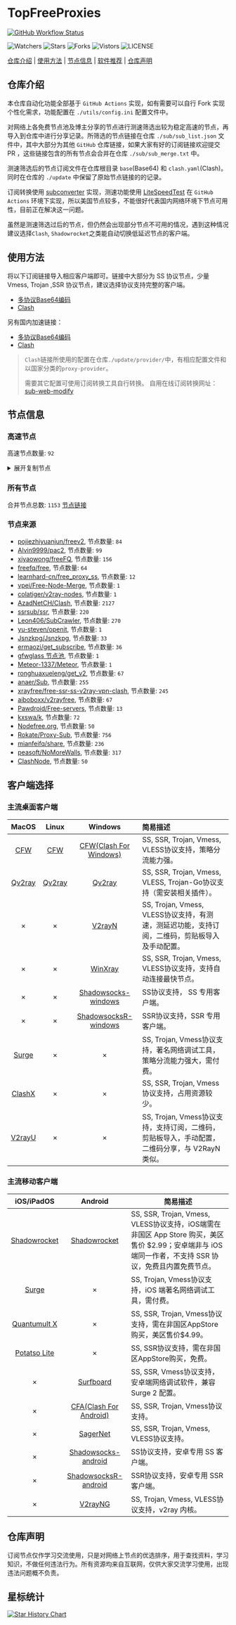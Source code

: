 # TopFreeProxies
[![GitHub Workflow Status](https://github.com/1904240502/node/actions/workflows/get-proxies.yml/badge.svg)](https://github.com/1904240502/node/actions/workflows/get-proxies.yml) 

![Watchers](https://img.shields.io/github/watchers/1904240502/node) ![Stars](https://img.shields.io/github/stars/1904240502/node) ![Forks](https://img.shields.io/github/forks/1904240502/node) ![Vistors](https://visitor-badge.laobi.icu/badge?page_id=1904240502.node) ![LICENSE](https://img.shields.io/badge/license-CC%20BY--SA%204.0-green.svg)

[仓库介绍](https://github.com/1904240502/node#仓库介绍) | [使用方法](https://github.com/1904240502/node#使用方法) | [节点信息](https://github.com/1904240502/node#节点信息) | [软件推荐](https://github.com/1904240502/node#客户端选择) | [仓库声明](https://github.com/1904240502/node#仓库声明)

## 仓库介绍
本仓库自动化功能全部基于 `GitHub Actions` 实现，如有需要可以自行 Fork 实现个性化需求，功能配置在 `./utils/config.ini` 配置文件中。

对网络上各免费节点池及博主分享的节点进行测速筛选出较为稳定高速的节点，再导入到仓库中进行分享记录。所筛选的节点链接在仓库 `./sub/sub_list.json` 文件中，其中大部分为其他 `GitHub` 仓库链接，如果大家有好的订阅链接欢迎提交 PR ，这些链接包含的所有节点会合并在仓库 `./sub/sub_merge.txt` 中。

测速筛选后的节点订阅文件在仓库根目录 `base`(Base64) 和 `clash.yaml`(Clash)。同时在仓库的 `./update` 中保留了原始节点链接的的记录。

订阅转换使用 [subconverter](https://github.com/tindy2013/subconverter) 实现，测速功能使用 [LiteSpeedTest](https://github.com/xxf098/LiteSpeedTest) 在 `GitHub Actions` 环境下实现，所以美国节点较多，不能很好代表国内网络环境下节点可用性，目前正在解决这一问题。

虽然是测速筛选过后的节点，但仍然会出现部分节点不可用的情况，遇到这种情况建议选择`Clash`, `Shadowrocket`之类能自动切换低延迟节点的客户端。

## 使用方法
将以下订阅链接导入相应客户端即可。链接中大部分为 SS 协议节点，少量 Vmess, Trojan ,SSR 协议节点，建议选择协议支持完整的客户端。

- [多协议Base64编码](https://raw.githubusercontent.com/1904240502/node/master/base)
- [Clash](https://raw.githubusercontent.com/1904240502/node/master/clash.yaml)



另有国内加速链接：

- [多协议Base64编码](https://fastly.jsdelivr.net/gh/1904240502/node@master/base)
- [Clash](https://fastly.jsdelivr.net/gh/1904240502/node@master/clash.yaml)

>`Clash`链接所使用的配置在仓库`./update/provider/`中，有相应配置文件和以国家分类的`proxy-provider`。
>
>需要其它配置可使用订阅转换工具自行转换。
>自用在线订阅转换网址：[sub-web-modify](https://sub.v1.mk/)

## 节点信息
### 高速节点
高速节点数量: `92`
<details>
  <summary>展开复制节点</summary>

    trojan://6f832290-9089-4a26-9c7e-685fcb63425b@dl-jp3.steamdownload.top:443?allowInsecure=1&sni=data-jp.xn--vur082k.cc#%F0%9F%87%AF%F0%9F%87%B5%20JP%28https%2F%2Fawkj.cf%2Fky%20%E6%B3%A8%E5%86%8C%E4%BD%93%E9%AA%8C%E6%B5%81%E5%AA%92%E4%BD%93%E6%9C%BA%E5%9C%BA%29youtube%E9%98%BF%E4%BC%9F%E7%A7%91%E6%8A%80%0D
    vmess://eyJ2IjoiMiIsInBzIjoi8J+Hr/Cfh7Ug5pel5pysXzAyMTYwMzIiLCJhZGQiOiIxMzguMi40NC4yMTEiLCJwb3J0IjoiMjAwODEiLCJ0eXBlIjoibm9uZSIsImlkIjoiNTkzYjg1MjUtMGM0OC00YjBmLWQ5YWYtMmQ3M2E5MTQ4OTczIiwiYWlkIjoiNjQiLCJuZXQiOiJ0Y3AiLCJwYXRoIjoiLyIsImhvc3QiOiJkYXRhLWpwLnhuLS12dXIwODJrLmNjIiwidGxzIjoiIn0=
    ss://YWVzLTI1Ni1nY206WEtGS2wyclVMaklwNzQ@51.79.177.159:8009#%F0%9F%87%B8%F0%9F%87%AC%20SG%28AzadNet.t.me%29_18
    ss://Y2hhY2hhMjAtaWV0Zi1wb2x5MTMwNTpYczlPUlQ0ajY1YjhIcmVacmcwcA@185.160.26.91:1663#JP_67
    ss://Y2hhY2hhMjAtaWV0Zi1wb2x5MTMwNTpHIXlCd1BXSDNWYW8@81.90.189.41:810#%F0%9F%87%B8%F0%9F%87%AC%20Relay_%F0%9F%87%B8%F0%9F%87%ACSG-%F0%9F%87%B8%F0%9F%87%ACSG_131
    ss://YWVzLTI1Ni1jZmI6YW1hem9uc2tyMDU@54.169.7.77:443#%F0%9F%87%B8%F0%9F%87%AC%20_SG_%E6%96%B0%E5%8A%A0%E5%9D%A1%0D_%E6%9D%A5%E6%BA%90%EF%BC%9Akkzui.com%EF%BC%88%E5%BF%AB%E5%98%B4%E7%A7%91%E6%8A%80%EF%BC%89%E6%9D%A5%E6%BA%90%EF%BC%9Akkzui.com%EF%BC%88%E5%BF%AB%E5%98%B4%E7%A7%91%E6%8A%80%EF%BC%89_14_14_14_14%0D
    vmess://eyJ2IjoiMiIsInBzIjoi8J+HqPCfh7MgZ2l0aHViLmNvbS9mcmVlZnEgLSDlj7Dmub7nnIHlvbDljJbljr/kuK3ljY7nlLXkv6EgNCIsImFkZCI6InR3MWcuamVpZGlhbi54eXoiLCJwb3J0IjoiNDQzIiwidHlwZSI6Im5vbmUiLCJpZCI6IjJkODFlZWZkLTdkMWUtNGVhNy1iMTJjLTVlNDI2ZTA4OTc5ZCIsImFpZCI6IjAiLCJuZXQiOiJ3cyIsInBhdGgiOiIvIiwiaG9zdCI6InRtcy5kaW5ndGFsay5jb20iLCJ0bHMiOiIifQ==
    vmess://eyJ2IjoiMiIsInBzIjoi8J+HuPCfh6wg5paw5Yqg5Z2hXzAyMTY3MzMiLCJhZGQiOiI2b2ZqNjkuc2N2cHMubXkuaWQiLCJwb3J0IjoiODAiLCJ0eXBlIjoibm9uZSIsImlkIjoiZjY2NGQ0MjktODRmNi00N2I5LWFhYTgtMzliZGUxOTFjODk3IiwiYWlkIjoiMCIsIm5ldCI6IndzIiwicGF0aCI6Ii92bWVzc3dzIiwiaG9zdCI6IjZvZmo2OS5zY3Zwcy5teS5pZCIsInRscyI6IiJ9
    ss://YWVzLTI1Ni1nY206cEtFVzhKUEJ5VFZUTHRN@85.208.108.91:443#%F0%9F%87%AF%F0%9F%87%B5%20JP%28AzadNet.t.me%29_29
    vmess://eyJ2IjoiMiIsInBzIjoi8J+Hr/Cfh7UgZ2l0aHViLmNvbS9mcmVlZnEgLSDml6XmnKzkuJzkuqzpg73lk4Hlt53ljLpMaW5vZGXmlbDmja7kuK3lv4MgMyIsImFkZCI6ImpwMi5hY3l1bi5ldS5vcmciLCJwb3J0IjoiNjY2NiIsInR5cGUiOiJub25lIiwiaWQiOiJjYzQxMWZlYy1lN2NhLTRhNTUtYjI0OS05YzAxM2UxNjg2NjgiLCJhaWQiOiIwIiwibmV0Ijoid3MiLCJwYXRoIjoiLyIsImhvc3QiOiJqcDIuYWN5dW4uZXUub3JnIiwidGxzIjoiIn0=
    ss://Y2hhY2hhMjAtaWV0Zi1wb2x5MTMwNTpHIXlCd1BXSDNWYW8@217.197.161.138:805#Pool_%F0%9F%87%B8%F0%9F%87%ACSG_126
    vmess://eyJ2IjoiMiIsInBzIjoi8J+HqPCfh7MgZ2l0aHViLmNvbS9mcmVlZnEgLSDlj7Dmub7nnIHmlrDljJfluILkuK3ljY7nlLXkv6EgMTgiLCJhZGQiOiIxLjE3MS4yMjAuMjE0IiwicG9ydCI6IjIyNCIsInR5cGUiOiJub25lIiwiaWQiOiIyMjg1MTMzZS1iOWJhLTNmYjUtYTI0Ni05YzdkZGNjMmNkN2EiLCJhaWQiOiIwIiwibmV0IjoidGNwIiwicGF0aCI6Ii8iLCJob3N0IjoianAyLmFjeXVuLmV1Lm9yZyIsInRscyI6IiJ9
    trojan://b291d129-ee55-4801-a9b8-b5316e5c37b7@138.2.113.84:443?allowInsecure=1#%F0%9F%87%B0%F0%9F%87%B7%20KR%28AzadNet.t.me%29_6
    ss://Y2hhY2hhMjAtaWV0Zi1wb2x5MTMwNTpHIXlCd1BXSDNWYW8@217.197.161.136:811#Pool_%F0%9F%87%B8%F0%9F%87%ACSG_125
    vmess://eyJ2IjoiMiIsInBzIjoi8J+Hr/Cfh7Ug5pel5pysXzAyMTY0MDAiLCJhZGQiOiIxMDMuMjU0Ljc0LjE2OCIsInBvcnQiOiIyMjk5MyIsInR5cGUiOiJub25lIiwiaWQiOiJkMjZiY2ZiMi1hYTlhLTQ5MjMtYTdjYS0wMGU0MmY1YTQ5MmIiLCJhaWQiOiI1MyIsIm5ldCI6InRjcCIsInBhdGgiOiIvIiwiaG9zdCI6IiIsInRscyI6IiJ9
    vmess://eyJ2IjoiMiIsInBzIjoi8J+HrfCfh7AgSEsoQXphZE5ldC50Lm1lKV8xNCIsImFkZCI6IjguMjEwLjI0OC4yMTAiLCJwb3J0IjoiNTQ1NzAiLCJ0eXBlIjoibm9uZSIsImlkIjoiYWExZDAyYTQtNjBlNi00NjcxLTgxMDctNGQ1ZTZiYWNkMjY1IiwiYWlkIjoiMCIsIm5ldCI6Imh0dHAiLCJwYXRoIjoiLyIsImhvc3QiOiIiLCJ0bHMiOiIifQ==
    vmess://eyJ2IjoiMiIsInBzIjoi8J+HuPCfh6wgZ2l0aHViLmNvbS9mcmVlZnEgLSDmlrDliqDlnaFEaWdpdGFsT2NlYW7mlbDmja7kuK3lv4MgNTYiLCJhZGQiOiIxNzQuMTM4LjI1LjE4NyIsInBvcnQiOiI4ODgwIiwidHlwZSI6Im5vbmUiLCJpZCI6ImE1YzgwNGFhLThhNGQtNGZkMi05N2ExLTRmMGNjMTM4NDk1MyIsImFpZCI6IjAiLCJuZXQiOiJ3cyIsInBhdGgiOiIvIiwiaG9zdCI6IiIsInRscyI6IiJ9
    vmess://eyJ2IjoiMiIsInBzIjoi8J+HrfCfh7AgZ2l0aHViLmNvbS9mcmVlZnEgLSDpppnmuK9BbWF6b27mlbDmja7kuK3lv4MgNSIsImFkZCI6IjE4LjE2Ny4xMjYuNjMiLCJwb3J0IjoiNDQzIiwidHlwZSI6Im5vbmUiLCJpZCI6IjJkNTA2ODA1LTYyNmEtNDY2OS04YzhiLTIzZjM4M2UzNzFjYSIsImFpZCI6IjAiLCJuZXQiOiJ3cyIsInBhdGgiOiIvIiwiaG9zdCI6IiIsInRscyI6InRscyJ9
    vmess://eyJ2IjoiMiIsInBzIjoi8J+HuPCfh6wgZ2l0aHViLmNvbS9mcmVlZnEgLSDmlrDliqDlnaFEaWdpdGFsT2NlYW7mlbDmja7kuK3lv4MgNzIiLCJhZGQiOiJmcmVlLXpmLXVzMi50ZW5jZW50LmNmZCIsInBvcnQiOiI1MDMyOCIsInR5cGUiOiJub25lIiwiaWQiOiJkMTg2MDU4Ny1hYTMzLTRiNzYtODVjZC1jMTkxZWRlY2IzMzgiLCJhaWQiOiIwIiwibmV0Ijoid3MiLCJwYXRoIjoiLyIsImhvc3QiOiJmcmVlLXpmLXVzMi50ZW5jZW50LmNmZCIsInRscyI6IiJ9
    vmess://eyJ2IjoiMiIsInBzIjoi8J+HrfCfh7AgSEsoQXphZE5ldC50Lm1lKV8xIiwiYWRkIjoiMTgyLjE2LjEuMTk0IiwicG9ydCI6IjgwIiwidHlwZSI6Im5vbmUiLCJpZCI6IjAwYTFkYTE0LWQ1NWYtNWY3NS1lMzQ2LTc5Yjk4NWUxYTcyMyIsImFpZCI6IjAiLCJuZXQiOiJ3cyIsInBhdGgiOiIvb3B0L3ZpZGVvL2ltYWdlcyIsImhvc3QiOiIiLCJ0bHMiOiIifQ==
    ss://Y2hhY2hhMjAtaWV0Zi1wb2x5MTMwNTpHIXlCd1BXSDNWYW8@148.66.56.99:812#%F0%9F%87%AD%F0%9F%87%B0%20HK%28AzadNet.t.me%29_2
    vmess://eyJ2IjoiMiIsInBzIjoi8J+HrfCfh7AgSEsoQXphZE5ldC50Lm1lKV8xMyIsImFkZCI6IjQ3LjI0Mi4xLjE2MCIsInBvcnQiOiIzNjI5OCIsInR5cGUiOiJub25lIiwiaWQiOiI2Y2VhNzE3Ni0xNDhkLTRmNTEtOWJmNC0zMTMxOTljODM5YmEiLCJhaWQiOiIwIiwibmV0IjoiaHR0cCIsInBhdGgiOiIvIiwiaG9zdCI6IiIsInRscyI6IiJ9
    vmess://eyJ2IjoiMiIsInBzIjoi8J+HsPCfh7cgZ2l0aHViLmNvbS9mcmVlZnEgLSDpn6nlm71CR1AuTkVU5pWw5o2u5Lit5b+DIDY3IiwiYWRkIjoiMjcuMTI0LjguMTQxIiwicG9ydCI6IjQ0MyIsInR5cGUiOiJub25lIiwiaWQiOiJjN2U2NDViZS0xNzA0LTRmMGEtYWZlOS04YjIxZjljNzExZDYiLCJhaWQiOiI2NCIsIm5ldCI6IndzIiwicGF0aCI6Ii8iLCJob3N0IjoiIiwidGxzIjoidGxzIn0=
    vmess://eyJ2IjoiMiIsInBzIjoi8J+HrfCfh7AgSEsoQXphZE5ldC50Lm1lKV8xNSIsImFkZCI6IjQ3LjI0Mi4yMS4xNzciLCJwb3J0IjoiNTEwMDciLCJ0eXBlIjoibm9uZSIsImlkIjoiMzE4YjNkZDEtMDljZi00OTgwLTgxZWQtNmNmNjg5ZTU4MjVhIiwiYWlkIjoiMCIsIm5ldCI6Imh0dHAiLCJwYXRoIjoiLyIsImhvc3QiOiIiLCJ0bHMiOiIifQ==
    trojan://265f092f-418b-30c9-a479-4800fd44dd19mielink@20.24.99.9:443?allowInsecure=1&sni=$paydiu.com#%F0%9F%87%AD%F0%9F%87%B0%20HK%28AzadNet.t.me%29_16
    vmess://eyJ2IjoiMiIsInBzIjoi8J+HrfCfh7AgSEsoQXphZE5ldC50Lm1lKV8xNyIsImFkZCI6IjguMjEwLjE2Ni4xMTQiLCJwb3J0IjoiNDgyMzYiLCJ0eXBlIjoibm9uZSIsImlkIjoiOWEzYWI5MTYtMDY2Mi00NWFlLTg4NDQtOGVmYTI5MzY1Zjg0IiwiYWlkIjoiMCIsIm5ldCI6Imh0dHAiLCJwYXRoIjoiLyIsImhvc3QiOiIiLCJ0bHMiOiIifQ==
    trojan://265f092f-418b-30c9-a479-4800fd44dd19mielink@20.187.96.197:443?allowInsecure=1&sni=$paydiu.com#%F0%9F%87%AD%F0%9F%87%B0%20HK%28AzadNet.t.me%29_18
    trojan://265f092f-418b-30c9-a479-4800fd44dd19mielink@103.135.103.132:443?allowInsecure=1&sni=$paydiu.com#%F0%9F%87%AD%F0%9F%87%B0%20HK%28AzadNet.t.me%29_19
    trojan://265f092f-418b-30c9-a479-4800fd44dd19mielink@104.208.77.104:443?allowInsecure=1&sni=$paydiu.com#%F0%9F%87%AD%F0%9F%87%B0%20HK%28AzadNet.t.me%29_20
    vmess://eyJ2IjoiMiIsInBzIjoi8J+HrfCfh7AgSEsoQXphZE5ldC50Lm1lKV8yMSIsImFkZCI6IjExMi4xMjAuNDEuMTQ3IiwicG9ydCI6IjgwIiwidHlwZSI6Im5vbmUiLCJpZCI6ImY5MmNiYzQzLTdmMDAtNGVlMC1iZmFiLTFlYTRmMzljMmRlOSIsImFpZCI6IjAiLCJuZXQiOiJ3cyIsInBhdGgiOiIveWZqYy9qcDEiLCJob3N0IjoiIiwidGxzIjoiIn0=
    trojan://RRy34GGwsPt47SuC@154.3.32.164:443?allowInsecure=1&sni=$sky998dmit3.xyz#%F0%9F%87%AD%F0%9F%87%B0%20HK%28AzadNet.t.me%29_22
    vmess://eyJ2IjoiMiIsInBzIjoi8J+HrfCfh7AgSEsoQXphZE5ldC50Lm1lKV8yMyIsImFkZCI6IjguMjEwLjIzNi40NSIsInBvcnQiOiI2MTIyOCIsInR5cGUiOiJub25lIiwiaWQiOiI3ZTBlZTVjNy00NmZmLTQyZjgtYWI3Yy0wNmQ4MjI3ZGE0NTQiLCJhaWQiOiIwIiwibmV0IjoiaHR0cCIsInBhdGgiOiIvIiwiaG9zdCI6IiIsInRscyI6IiJ9
    trojan://shenmegui@37.123.196.250:28895?allowInsecure=1#%F0%9F%87%AD%F0%9F%87%B0%20HK%28AzadNet.t.me%29_24
    trojan://265f092f-418b-30c9-a479-4800fd44dd19mielink@103.135.103.229:443?allowInsecure=1&sni=$paydiu.com#%F0%9F%87%AD%F0%9F%87%B0%20HK%28AzadNet.t.me%29_27
    vmess://eyJ2IjoiMiIsInBzIjoi8J+HrfCfh7AgSEsoQXphZE5ldC50Lm1lKV8yOCIsImFkZCI6IjQ3LjI0Mi42NS44MCIsInBvcnQiOiI2MjMwNyIsInR5cGUiOiJub25lIiwiaWQiOiI0OGYzZmE5My0xNzIyLTRmOGQtYWY3NC1mY2M1NGMyZjIxZDUiLCJhaWQiOiIwIiwibmV0IjoiaHR0cCIsInBhdGgiOiIvIiwiaG9zdCI6IiIsInRscyI6IiJ9
    trojan://a3278882-3614-39cf-a3d6-faefa8c910ab@43.159.198.186:19355?allowInsecure=1&sni=$a1.xiaohouzi.club#%F0%9F%87%AD%F0%9F%87%B0%20HK%28AzadNet.t.me%29_29
    vmess://eyJ2IjoiMiIsInBzIjoi8J+HrfCfh7AgSEsoQXphZE5ldC50Lm1lKV8zMCIsImFkZCI6IjIwLjIwNS4zOC4xOTEiLCJwb3J0IjoiODAiLCJ0eXBlIjoibm9uZSIsImlkIjoiYjdiODk3MGQtZjZiYy00NzdlLThlMDgtN2UxMTBjOWMzNTAxIiwiYWlkIjoiMCIsIm5ldCI6IndzIiwicGF0aCI6Ii9zaWxlbnRmbG93ZXIiLCJob3N0IjoiIiwidGxzIjoiIn0=
    vmess://eyJ2IjoiMiIsInBzIjoi8J+HrfCfh7AgSEsoQXphZE5ldC50Lm1lKV8zMSIsImFkZCI6IjU4LjE1Mi40Ny4xMTUiLCJwb3J0IjoiODAiLCJ0eXBlIjoibm9uZSIsImlkIjoiY2JiOThhMTMtZDU1ZC00NjU1LTg0NGItNWY2MmZhZjVlZGQ0IiwiYWlkIjoiMCIsIm5ldCI6IndzIiwicGF0aCI6Ii9wcS9qcDIiLCJob3N0IjoiIiwidGxzIjoiIn0=
    vmess://eyJ2IjoiMiIsInBzIjoi8J+HrfCfh7AgSEsoQXphZE5ldC50Lm1lKV8zMiIsImFkZCI6IjEwMS4zMi43My4xODIiLCJwb3J0IjoiNDk5ODUiLCJ0eXBlIjoibm9uZSIsImlkIjoiNTBmNThhMzktODJjNC00Y2M0LWZkODAtMWNmNGYzOGQyZTE3IiwiYWlkIjoiMCIsIm5ldCI6InRjcCIsInBhdGgiOiIvcHEvanAyIiwiaG9zdCI6IiIsInRscyI6InRscyJ9
    trojan://265f092f-418b-30c9-a479-4800fd44dd19mielink@58.177.149.6:443?allowInsecure=1&sni=$paydiu.com#%F0%9F%87%AD%F0%9F%87%B0%20HK%28AzadNet.t.me%29_33
    trojan://265f092f-418b-30c9-a479-4800fd44dd19mielink@125.59.27.66:443?allowInsecure=1&sni=$paydiu.com#%F0%9F%87%AD%F0%9F%87%B0%20HK%28AzadNet.t.me%29_34
    vmess://eyJ2IjoiMiIsInBzIjoi8J+HrfCfh7AgSEsoQXphZE5ldC50Lm1lKV8zNSIsImFkZCI6IjIwNy40Ni4xNDcuMTQ4IiwicG9ydCI6IjQ0MyIsInR5cGUiOiJub25lIiwiaWQiOiIyNzRmMTFjNi1mNjliLTQwYjktODk2Ni1mMzllMDZlOTdiZTciLCJhaWQiOiIwIiwibmV0Ijoid3MiLCJwYXRoIjoiL3dzIiwiaG9zdCI6IiIsInRscyI6InRscyJ9
    trojan://a3278882-3614-39cf-a3d6-faefa8c910ab@43.155.103.211:19359?allowInsecure=1&sni=$hk-azure03.xiaohouzi.club#%F0%9F%87%AD%F0%9F%87%B0%20HK%28AzadNet.t.me%29_36
    trojan://a3278882-3614-39cf-a3d6-faefa8c910ab@43.154.210.104:19357?allowInsecure=1&sni=$azhk003.xiaohouzi.club#%F0%9F%87%AD%F0%9F%87%B0%20HK%28AzadNet.t.me%29_37
    vmess://eyJ2IjoiMiIsInBzIjoi8J+HuvCfh7gg576O5Zu9XzAyMTYwMzgiLCJhZGQiOiIxNzIuNjQuMTU0LjE1NSIsInBvcnQiOiI0NDMiLCJ0eXBlIjoibm9uZSIsImlkIjoiNWY2NGZhNjUtN2IxNC00OWM1LTk1NGQtYWExNWM2YmZjYWNkIiwiYWlkIjoiMCIsIm5ldCI6IndzIiwicGF0aCI6Ii9kb25ndGFpd2FuZy5jb20iLCJob3N0IjoiY2xhc2g2LnNzci1mcmVlLnh5eiIsInRscyI6InRscyJ9
    vmess://eyJ2IjoiMiIsInBzIjoi8J+HuvCfh7ggaHR0cHMvL2dpdGh1Yi5jb20vQWx2aW45OTk5L25ldy1wYWMvd2lraSBjbGFzaCBpcDEg5rSb5p2J55+2MS0xNENETiIsImFkZCI6IjE5MC45My4yNDYuMiIsInBvcnQiOiI0NDMiLCJ0eXBlIjoibm9uZSIsImlkIjoiNDBkNDk2YTYtY2VlYi00MDk2LWJhZWItNGNjNTJiMjA1NjIxIiwiYWlkIjoiMCIsIm5ldCI6IndzIiwicGF0aCI6Ii9FQ1RDSjBERiIsImhvc3QiOiJsZzEudHJ1bXAyMDIzLnVzIiwidGxzIjoidGxzIn0=
    vmess://eyJ2IjoiMiIsInBzIjoi8J+HuvCfh7ggaHR0cHMvL2dpdGh1Yi5jb20vQWx2aW45OTk5L25ldy1wYWMvd2lraSBjbGFzaCBpcDEg5rSb5p2J55+2NC03IiwiYWRkIjoiMjMuMjI3LjM4LjIyIiwicG9ydCI6IjQ0MyIsInR5cGUiOiJub25lIiwiaWQiOiJjNWEyZDdiOC1iZjg0LTRmOTctODU3Ny1iOWI4N2YyYmFhZjciLCJhaWQiOiIwIiwibmV0Ijoid3MiLCJwYXRoIjoiL0FVSUtOOEFVIiwiaG9zdCI6Im9wbGcxLmNmY2RuMi54eXoiLCJ0bHMiOiJ0bHMifQ==
    vmess://eyJ2IjoiMiIsInBzIjoi8J+HuvCfh7ggZ2l0aHViLmNvbS9mcmVlZnEgLSDnvo7lm71DbG91ZEZsYXJl5YWs5Y+4Q0RO6IqC54K5IDcxIiwiYWRkIjoib25lLnIzMy5mdW4iLCJwb3J0IjoiNDQzIiwidHlwZSI6Im5vbmUiLCJpZCI6IjA3NzIyZmM2LWE2ODgtNDlmZC05ODk2LWZiOWUxY2E3NDhkNiIsImFpZCI6IjAiLCJuZXQiOiJ3cyIsInBhdGgiOiIvcmFjZXZwbiIsImhvc3QiOiJpbi1mdWxsLnByaXZhdGVpcC5uZXQiLCJ0bHMiOiJ0bHMifQ==
    vmess://eyJ2IjoiMiIsInBzIjoi8J+HuvCfh7ggaHR0cHMvL2dpdGh1Yi5jb20vQWx2aW45OTk5L25ldy1wYWMvd2lraSBjbGFzaCBpcDMg5rSb5p2J55+2MTciLCJhZGQiOiIxOTguNDEuMjAzLjE1IiwicG9ydCI6IjQ0MyIsInR5cGUiOiJub25lIiwiaWQiOiJjNWEyZDdiOC1iZjg0LTRmOTctODU3Ny1iOWI4N2YyYmFhZjciLCJhaWQiOiIwIiwibmV0Ijoid3MiLCJwYXRoIjoiL0FVSUtOOEFVIiwiaG9zdCI6Im9wbGcxLmNmY2RuMi54eXoiLCJ0bHMiOiJ0bHMifQ==
    vmess://eyJ2IjoiMiIsInBzIjoi8J+HuvCfh7gg576O5Zu9XzAyMTYxMzcwIiwiYWRkIjoib3BsZzEuemh1amljbjIuY29tIiwicG9ydCI6IjQ0MyIsInR5cGUiOiJub25lIiwiaWQiOiI1NmEyMTg4Yi0yYWI3LTQwMmMtYjliOC0zNDg0N2ZkZjA5NTgiLCJhaWQiOiIwIiwibmV0Ijoid3MiLCJwYXRoIjoiLzVRTlJPU1JWIiwiaG9zdCI6Im9wbGcxLnpodWppY24yLmNvbSIsInRscyI6InRscyJ9
    vmess://eyJ2IjoiMiIsInBzIjoi8J+HuvCfh7ggaHR0cHMvL2dpdGh1Yi5jb20vQWx2aW45OTk5L25ldy1wYWMvd2lraSBjbGFzaCBpcDEg5rSb5p2J55+2Mi02Q0ROIiwiYWRkIjoiMjAzLjMwLjE4OC4xODkiLCJwb3J0IjoiNDQzIiwidHlwZSI6Im5vbmUiLCJpZCI6IjU2YTIxODhiLTJhYjctNDAyYy1iOWI4LTM0ODQ3ZmRmMDk1OCIsImFpZCI6IjAiLCJuZXQiOiJ3cyIsInBhdGgiOiIvNVFOUk9TUlYiLCJob3N0Ijoib3BsZzEuemh1amljbjIuY29tIiwidGxzIjoidGxzIn0=
    vmess://eyJ2IjoiMiIsInBzIjoi8J+HuvCfh7ggX1VTX+e+juWbvSA2IiwiYWRkIjoibWFpbi5taWxsaW9uYWlyZWFpc2xlLmNvbSIsInBvcnQiOiI0NDMiLCJ0eXBlIjoibm9uZSIsImlkIjoiMmIyMTQxMjItMTkwNi00MjhhLWJiYjctYTAzOWNiYjdjZDVjIiwiYWlkIjoiMCIsIm5ldCI6IndzIiwicGF0aCI6Ii85SlpGRFRLRSIsImhvc3QiOiJmcjEudHJ1bXAyMDIzLm9yZyIsInRscyI6InRscyJ9
    vmess://eyJ2IjoiMiIsInBzIjoi8J+HuvCfh7ggaHR0cHMvL2dpdGh1Yi5jb20vQWx2aW45OTk5L25ldy1wYWMvd2lraSBjbGFzaCBpcDEg5rSb5p2J55+2Mi0yQ0ROIiwiYWRkIjoiMTg4LjExNC45OS4xMCIsInBvcnQiOiI0NDMiLCJ0eXBlIjoibm9uZSIsImlkIjoiNTZhMjE4OGItMmFiNy00MDJjLWI5YjgtMzQ4NDdmZGYwOTU4IiwiYWlkIjoiMCIsIm5ldCI6IndzIiwicGF0aCI6Ii81UU5ST1NSViIsImhvc3QiOiJvcGxnMS56aHVqaWNuMi5jb20iLCJ0bHMiOiJ0bHMifQ==
    vmess://eyJ2IjoiMiIsInBzIjoi8J+HuvCfh7ggaHR0cHMvL2dpdGh1Yi5jb20vQWx2aW45OTk5L25ldy1wYWMvd2lraSBjbGFzaCBpcDEg5rSb5p2J55+2MS0xMENETiIsImFkZCI6IjE0MS4xMDEuMTE1LjMwIiwicG9ydCI6IjQ0MyIsInR5cGUiOiJub25lIiwiaWQiOiI0MGQ0OTZhNi1jZWViLTQwOTYtYmFlYi00Y2M1MmIyMDU2MjEiLCJhaWQiOiIwIiwibmV0Ijoid3MiLCJwYXRoIjoiL0VDVENKMERGIiwiaG9zdCI6ImxnMS50cnVtcDIwMjMudXMiLCJ0bHMiOiJ0bHMifQ==
    vmess://eyJ2IjoiMiIsInBzIjoi8J+HuvCfh7gg576O5Zu9XzAyMTYxMTkiLCJhZGQiOiIxNzIuNjcuMjA3LjIwOSIsInBvcnQiOiIyMDgyIiwidHlwZSI6Im5vbmUiLCJpZCI6IjA4MjEyMmEyLTg0NzktNDA4OS04MmYwLWYzMmJhNWZjNTQyNiIsImFpZCI6IjAiLCJuZXQiOiJ3cyIsInBhdGgiOiIvYmIiLCJob3N0IjoiaGFvLmh1YXFpYW4uaWN1IiwidGxzIjoiIn0=
    vmess://eyJ2IjoiMiIsInBzIjoi8J+HuvCfh7ggaHR0cHMvL2dpdGh1Yi5jb20vQWx2aW45OTk5L25ldy1wYWMvd2lraSBjbGFzaCBpcDMg5rSb5p2J55+2MjAiLCJhZGQiOiIyMDMuMzAuMTkxLjgiLCJwb3J0IjoiNDQzIiwidHlwZSI6Im5vbmUiLCJpZCI6ImM1YTJkN2I4LWJmODQtNGY5Ny04NTc3LWI5Yjg3ZjJiYWFmNyIsImFpZCI6IjAiLCJuZXQiOiJ3cyIsInBhdGgiOiIvQVVJS044QVUiLCJob3N0Ijoib3BsZzEuY2ZjZG4yLnh5eiIsInRscyI6InRscyJ9
    vmess://eyJ2IjoiMiIsInBzIjoi8J+HuvCfh7ggaHR0cHMvL2dpdGh1Yi5jb20vQWx2aW45OTk5L25ldy1wYWMvd2lraSBjbGFzaCBpcDMg5rSb5p2J55+2MiIsImFkZCI6IjIwMy4zMC4xOTEuMTAiLCJwb3J0IjoiNDQzIiwidHlwZSI6Im5vbmUiLCJpZCI6ImM1YTJkN2I4LWJmODQtNGY5Ny04NTc3LWI5Yjg3ZjJiYWFmNyIsImFpZCI6IjAiLCJuZXQiOiJ3cyIsInBhdGgiOiIvQVVJS044QVUiLCJob3N0Ijoib3BsZzEuY2ZjZG4yLnh5eiIsInRscyI6InRscyJ9
    vmess://eyJ2IjoiMiIsInBzIjoi8J+HuvCfh7ggaHR0cHMvL2dpdGh1Yi5jb20vQWx2aW45OTk5L25ldy1wYWMvd2lraSBjbGFzaCBpcDMg5rSb5p2J55+2MTkiLCJhZGQiOiIyMDMuMzAuMTkxLjkiLCJwb3J0IjoiNDQzIiwidHlwZSI6Im5vbmUiLCJpZCI6ImM1YTJkN2I4LWJmODQtNGY5Ny04NTc3LWI5Yjg3ZjJiYWFmNyIsImFpZCI6IjAiLCJuZXQiOiJ3cyIsInBhdGgiOiIvQVVJS044QVUiLCJob3N0Ijoib3BsZzEuY2ZjZG4yLnh5eiIsInRscyI6InRscyJ9
    vmess://eyJ2IjoiMiIsInBzIjoi8J+HuvCfh7ggaHR0cHMvL2dpdGh1Yi5jb20vQWx2aW45OTk5L25ldy1wYWMvd2lraSBjbGFzaCBpcDEg5rSb5p2J55+2My0xMENETiIsImFkZCI6IjE0MS4xMDEuMTE0LjMyIiwicG9ydCI6IjQ0MyIsInR5cGUiOiJub25lIiwiaWQiOiIxN2IyYTMxMy0zN2EwLTQ5NDUtYThlNC1lNjMzNzU1MDZiNGEiLCJhaWQiOiIwIiwibmV0Ijoid3MiLCJwYXRoIjoiL0EyREpPUEZUIiwiaG9zdCI6ImxnMTAuY2ZjZG4xLnh5eiIsInRscyI6InRscyJ9
    vmess://eyJ2IjoiMiIsInBzIjoi8J+HuvCfh7ggaHR0cHMvL2dpdGh1Yi5jb20vQWx2aW45OTk5L25ldy1wYWMvd2lraSBjbGFzaCBpcDEg5rSb5p2J55+2Mi0zQ0ROIiwiYWRkIjoiMjMuMjI3LjM4LjM5IiwicG9ydCI6IjQ0MyIsInR5cGUiOiJub25lIiwiaWQiOiI1NmEyMTg4Yi0yYWI3LTQwMmMtYjliOC0zNDg0N2ZkZjA5NTgiLCJhaWQiOiIwIiwibmV0Ijoid3MiLCJwYXRoIjoiLzVRTlJPU1JWIiwiaG9zdCI6Im9wbGcxLnpodWppY24yLmNvbSIsInRscyI6InRscyJ9
    trojan://xxoo@138.124.183.226:443?allowInsecure=1#%F0%9F%87%BA%F0%9F%87%B8%20US%28AzadNet.t.me%29_130
    trojan://xxoo@138.124.183.216:443?allowInsecure=1#%F0%9F%87%BA%F0%9F%87%B8%20US%28AzadNet.t.me%29_133
    vmess://eyJ2IjoiMiIsInBzIjoi8J+HuvCfh7ggaHR0cHMvL2dpdGh1Yi5jb20vQWx2aW45OTk5L25ldy1wYWMvd2lraSBjbGFzaCBpcDEg5rSb5p2J55+2Mi00Q0ROIiwiYWRkIjoiMjAzLjMwLjE5MC4xOTEiLCJwb3J0IjoiNDQzIiwidHlwZSI6Im5vbmUiLCJpZCI6IjU2YTIxODhiLTJhYjctNDAyYy1iOWI4LTM0ODQ3ZmRmMDk1OCIsImFpZCI6IjAiLCJuZXQiOiJ3cyIsInBhdGgiOiIvNVFOUk9TUlYiLCJob3N0Ijoib3BsZzEuemh1amljbjIuY29tIiwidGxzIjoidGxzIn0=
    vmess://eyJ2IjoiMiIsInBzIjoi8J+HuvCfh7ggaHR0cHMvL2dpdGh1Yi5jb20vQWx2aW45OTk5L25ldy1wYWMvd2lraSBjbGFzaCBpcDEg5rSb5p2J55+2My0yQ0ROIiwiYWRkIjoiMTg4LjExNC45OS4xMSIsInBvcnQiOiI0NDMiLCJ0eXBlIjoibm9uZSIsImlkIjoiMTdiMmEzMTMtMzdhMC00OTQ1LWE4ZTQtZTYzMzc1NTA2YjRhIiwiYWlkIjoiMCIsIm5ldCI6IndzIiwicGF0aCI6Ii9BMkRKT1BGVCIsImhvc3QiOiJsZzEwLmNmY2RuMS54eXoiLCJ0bHMiOiJ0bHMifQ==
    vmess://eyJ2IjoiMiIsInBzIjoi8J+HuvCfh7ggaHR0cHMvL2dpdGh1Yi5jb20vQWx2aW45OTk5L25ldy1wYWMvd2lraSBjbGFzaCBpcDEg5rSb5p2J55+2My0zQ0ROIiwiYWRkIjoiMjMuMjI3LjM4LjQwIiwicG9ydCI6IjQ0MyIsInR5cGUiOiJub25lIiwiaWQiOiIxN2IyYTMxMy0zN2EwLTQ5NDUtYThlNC1lNjMzNzU1MDZiNGEiLCJhaWQiOiIwIiwibmV0Ijoid3MiLCJwYXRoIjoiL0EyREpPUEZUIiwiaG9zdCI6ImxnMTAuY2ZjZG4xLnh5eiIsInRscyI6InRscyJ9
    trojan://4d111af8-5078-37e0-a583-34155f60b32c@phxv001.jd0001.top:44302?allowInsecure=0#%F0%9F%87%BA%F0%9F%87%B8%20github.com%2Ffreefq%20-%20%E7%BE%8E%E5%9B%BD%20%2012
    vmess://eyJ2IjoiMiIsInBzIjoi8J+HuvCfh7ggaHR0cHMvL2dpdGh1Yi5jb20vQWx2aW45OTk5L25ldy1wYWMvd2lraSBjbGFzaCBpcDEg5rSb5p2J55+2My0xMkNETiIsImFkZCI6IjE0MS4xMDEuMTE1LjMyIiwicG9ydCI6IjQ0MyIsInR5cGUiOiJub25lIiwiaWQiOiIxN2IyYTMxMy0zN2EwLTQ5NDUtYThlNC1lNjMzNzU1MDZiNGEiLCJhaWQiOiIwIiwibmV0Ijoid3MiLCJwYXRoIjoiL0EyREpPUEZUIiwiaG9zdCI6ImxnMTAuY2ZjZG4xLnh5eiIsInRscyI6InRscyJ9
    vmess://eyJ2IjoiMiIsInBzIjoi8J+Hq/Cfh7cg5rOV5Zu9KFRH6aKR6YGTQGt4c3dhKSIsImFkZCI6IjE3My4yNDUuNDkuMjM4IiwicG9ydCI6Ijg0NDMiLCJ0eXBlIjoibm9uZSIsImlkIjoiYTZhMzdlMDQtNWU4MS00NGM5LWJlNTMtYmFhM2ZmNDZlYjhiIiwiYWlkIjoiMCIsIm5ldCI6IndzIiwicGF0aCI6Ii84Y2RhNDhiMyIsImhvc3QiOiJJTi05Mi05OS5zaG9wdHVubmVsLmxpdmUiLCJ0bHMiOiJ0bHMifQ==
    vmess://eyJ2IjoiMiIsInBzIjoi5pyq55+lXzAyMTYxOTEiLCJhZGQiOiIxNDEuMTAxLjExNS4xNDAiLCJwb3J0IjoiNDQzIiwidHlwZSI6Im5vbmUiLCJpZCI6IjVmNjRmYTY1LTdiMTQtNDljNS05NTRkLWFhMTVjNmJmY2FjZCIsImFpZCI6IjAiLCJuZXQiOiJ3cyIsInBhdGgiOiIvZG9uZ3RhaXdhbmcuY29tIiwiaG9zdCI6ImNsYXNoNi5zc3ItZnJlZS54eXoiLCJ0bHMiOiJ0bHMifQ==
    vmess://eyJ2IjoiMiIsInBzIjoi5Lyv5Yip5YW5XzAyMTYwMDMiLCJhZGQiOiIyMDMuMzAuMTkxLjE4IiwicG9ydCI6IjQ0MyIsInR5cGUiOiJub25lIiwiaWQiOiI1ZjY0ZmE2NS03YjE0LTQ5YzUtOTU0ZC1hYTE1YzZiZmNhY2QiLCJhaWQiOiIwIiwibmV0Ijoid3MiLCJwYXRoIjoiL2Rvbmd0YWl3YW5nLmNvbSIsImhvc3QiOiJjbGFzaDYuc3NyLWZyZWUueHl6IiwidGxzIjoidGxzIn0=
    vmess://eyJ2IjoiMiIsInBzIjoi8J+HuvCfh7ggaHR0cHMvL2dpdGh1Yi5jb20vQWx2aW45OTk5L25ldy1wYWMvd2lraSBjbGFzaCBpcDEg5rSb5p2J55+2MS0xMkNETiIsImFkZCI6IjE5MC45My4yNDQuMiIsInBvcnQiOiI0NDMiLCJ0eXBlIjoibm9uZSIsImlkIjoiNDBkNDk2YTYtY2VlYi00MDk2LWJhZWItNGNjNTJiMjA1NjIxIiwiYWlkIjoiMCIsIm5ldCI6IndzIiwicGF0aCI6Ii9FQ1RDSjBERiIsImhvc3QiOiJsZzEudHJ1bXAyMDIzLnVzIiwidGxzIjoidGxzIn0=
    vmess://eyJ2IjoiMiIsInBzIjoi8J+HuvCfh7ggaHR0cHMvL2dpdGh1Yi5jb20vQWx2aW45OTk5L25ldy1wYWMvd2lraSBjbGFzaCBpcDEg5rSb5p2J55+2MS0xNENETiAyIiwiYWRkIjoiMTkwLjkzLjI0Ni4yIiwicG9ydCI6IjQ0MyIsInR5cGUiOiJub25lIiwiaWQiOiI0MGQ0OTZhNi1jZWViLTQwOTYtYmFlYi00Y2M1MmIyMDU2MjEiLCJhaWQiOiIwIiwibmV0Ijoid3MiLCJwYXRoIjoiL0VDVENKMERGIiwiaG9zdCI6ImxnMS50cnVtcDIwMjMudXMiLCJ0bHMiOiJ0bHMifQ==
    vmess://eyJ2IjoiMiIsInBzIjoi8J+HrvCfh6og54ix5bCU5YWwIDAwMSIsImFkZCI6ImllLWxzMDMubmIxLmZyIiwicG9ydCI6IjY0NDQzIiwidHlwZSI6Im5vbmUiLCJpZCI6ImNiNzAwMWM3LWU0OTUtNDFhYy1iOTQyLWYyNWY2MDUyMzQxNCIsImFpZCI6IjAiLCJuZXQiOiJ3cyIsInBhdGgiOiIvY2xpZW50YXJlYSIsImhvc3QiOiJpZS1sczAzLm5iMS5mciIsInRscyI6InRscyJ9
    vmess://eyJ2IjoiMiIsInBzIjoi8J+Hq/Cfh7cgaHR0cHMvL2dpdGh1Yi5jb20vQWx2aW45OTk5L25ldy1wYWMvd2lraSBjbGFzaCBpcDUg5rOV5Zu9Q0ROMSIsImFkZCI6IjE0MS4xMDEuMTE1LjExMSIsInBvcnQiOiI0NDMiLCJ0eXBlIjoibm9uZSIsImlkIjoiMmIyMTQxMjItMTkwNi00MjhhLWJiYjctYTAzOWNiYjdjZDVjIiwiYWlkIjoiMCIsIm5ldCI6IndzIiwicGF0aCI6Ii85SlpGRFRLRSIsImhvc3QiOiJmcjEudHJ1bXAyMDIzLm9yZyIsInRscyI6InRscyJ9
    vmess://eyJ2IjoiMiIsInBzIjoi8J+Hq/Cfh7cgaHR0cHMvL2dpdGh1Yi5jb20vQWx2aW45OTk5L25ldy1wYWMvd2lraSBjbGFzaCBpcDUg5rOV5Zu9Q0ROMS0yIiwiYWRkIjoiMTQxLjEwMS4xMTQuMTExIiwicG9ydCI6IjQ0MyIsInR5cGUiOiJub25lIiwiaWQiOiIyYjIxNDEyMi0xOTA2LTQyOGEtYmJiNy1hMDM5Y2JiN2NkNWMiLCJhaWQiOiIwIiwibmV0Ijoid3MiLCJwYXRoIjoiLzlKWkZEVEtFIiwiaG9zdCI6ImZyMS50cnVtcDIwMjMub3JnIiwidGxzIjoidGxzIn0=
    vmess://eyJ2IjoiMiIsInBzIjoi5pyq55+lXzAyMTYxODciLCJhZGQiOiIxNDEuMTAxLjExNC4xMDIiLCJwb3J0IjoiNDQzIiwidHlwZSI6Im5vbmUiLCJpZCI6IjVmNjRmYTY1LTdiMTQtNDljNS05NTRkLWFhMTVjNmJmY2FjZCIsImFpZCI6IjAiLCJuZXQiOiJ3cyIsInBhdGgiOiIvZG9uZ3RhaXdhbmcuY29tIiwiaG9zdCI6ImNsYXNoNi5zc3ItZnJlZS54eXoiLCJ0bHMiOiJ0bHMifQ==
    vmess://eyJ2IjoiMiIsInBzIjoi8J+HuvCfh7ggaHR0cHMvL2dpdGh1Yi5jb20vQWx2aW45OTk5L25ldy1wYWMvd2lraSBjbGFzaCBpcDEg5rSb5p2J55+2NC04IiwiYWRkIjoiMjMuMjI3LjM4LjIxIiwicG9ydCI6IjQ0MyIsInR5cGUiOiJub25lIiwiaWQiOiJjNWEyZDdiOC1iZjg0LTRmOTctODU3Ny1iOWI4N2YyYmFhZjciLCJhaWQiOiIwIiwibmV0Ijoid3MiLCJwYXRoIjoiL0FVSUtOOEFVIiwiaG9zdCI6Im9wbGcxLmNmY2RuMi54eXoiLCJ0bHMiOiJ0bHMifQ==
    vmess://eyJ2IjoiMiIsInBzIjoi5pyq55+lXzAyMTYxODYiLCJhZGQiOiIxNDEuMTAxLjExNC4xNTAiLCJwb3J0IjoiNDQzIiwidHlwZSI6Im5vbmUiLCJpZCI6IjVmNjRmYTY1LTdiMTQtNDljNS05NTRkLWFhMTVjNmJmY2FjZCIsImFpZCI6IjAiLCJuZXQiOiJ3cyIsInBhdGgiOiIvZG9uZ3RhaXdhbmcuY29tIiwiaG9zdCI6ImNsYXNoNi5zc3ItZnJlZS54eXoiLCJ0bHMiOiJ0bHMifQ==
    vmess://eyJ2IjoiMiIsInBzIjoi8J+HuvCfh7ggaHR0cHMvL2dpdGh1Yi5jb20vQWx2aW45OTk5L25ldy1wYWMvd2lraSBjbGFzaCBpcDEg5rSb5p2J55+2MS0xMENETiAyIiwiYWRkIjoiMTQxLjEwMS4xMTUuMzAiLCJwb3J0IjoiNDQzIiwidHlwZSI6Im5vbmUiLCJpZCI6IjQwZDQ5NmE2LWNlZWItNDA5Ni1iYWViLTRjYzUyYjIwNTYyMSIsImFpZCI6IjAiLCJuZXQiOiJ3cyIsInBhdGgiOiIvRUNUQ0owREYiLCJob3N0IjoibGcxLnRydW1wMjAyMy51cyIsInRscyI6InRscyJ9
    vmess://eyJ2IjoiMiIsInBzIjoi8J+HuvCfh7ggaHR0cHMvL2dpdGh1Yi5jb20vQWx2aW45OTk5L25ldy1wYWMvd2lraSBjbGFzaCBpcDMg5rSb5p2J55+2MTYiLCJhZGQiOiIxNDEuMTAxLjExNC4xMTAiLCJwb3J0IjoiNDQzIiwidHlwZSI6Im5vbmUiLCJpZCI6ImM1YTJkN2I4LWJmODQtNGY5Ny04NTc3LWI5Yjg3ZjJiYWFmNyIsImFpZCI6IjAiLCJuZXQiOiJ3cyIsInBhdGgiOiIvQVVJS044QVUiLCJob3N0Ijoib3BsZzEuY2ZjZG4yLnh5eiIsInRscyI6InRscyJ9
    vmess://eyJ2IjoiMiIsInBzIjoi8J+HuvCfh7ggaHR0cHMvL2dpdGh1Yi5jb20vQWx2aW45OTk5L25ldy1wYWMvd2lraSBjbGFzaCBpcDEg5rSb5p2J55+2Mi0yQ0ROIDIiLCJhZGQiOiIxODguMTE0Ljk5LjEwIiwicG9ydCI6IjQ0MyIsInR5cGUiOiJub25lIiwiaWQiOiI1NmEyMTg4Yi0yYWI3LTQwMmMtYjliOC0zNDg0N2ZkZjA5NTgiLCJhaWQiOiIwIiwibmV0Ijoid3MiLCJwYXRoIjoiLzVRTlJPU1JWIiwiaG9zdCI6Im9wbGcxLnpodWppY24yLmNvbSIsInRscyI6InRscyJ9
    vmess://eyJ2IjoiMiIsInBzIjoi8J+HuvCfh7ggaHR0cHMvL2dpdGh1Yi5jb20vQWx2aW45OTk5L25ldy1wYWMvd2lraSBjbGFzaCBpcDMg5rSb5p2J55+2MTkgMiIsImFkZCI6IjIwMy4zMC4xOTEuOSIsInBvcnQiOiI0NDMiLCJ0eXBlIjoibm9uZSIsImlkIjoiYzVhMmQ3YjgtYmY4NC00Zjk3LTg1NzctYjliODdmMmJhYWY3IiwiYWlkIjoiMCIsIm5ldCI6IndzIiwicGF0aCI6Ii9BVUlLTjhBVSIsImhvc3QiOiJvcGxnMS5jZmNkbjIueHl6IiwidGxzIjoidGxzIn0=
    vmess://eyJ2IjoiMiIsInBzIjoi8J+HuvCfh7ggaHR0cHMvL2dpdGh1Yi5jb20vQWx2aW45OTk5L25ldy1wYWMvd2lraSBjbGFzaCBpcDMg5rSb5p2J55+2MjAgMiIsImFkZCI6IjIwMy4zMC4xOTEuOCIsInBvcnQiOiI0NDMiLCJ0eXBlIjoibm9uZSIsImlkIjoiYzVhMmQ3YjgtYmY4NC00Zjk3LTg1NzctYjliODdmMmJhYWY3IiwiYWlkIjoiMCIsIm5ldCI6IndzIiwicGF0aCI6Ii9BVUlLTjhBVSIsImhvc3QiOiJvcGxnMS5jZmNkbjIueHl6IiwidGxzIjoidGxzIn0=
    trojan://3a2c0c6c-9ee5-c05f-c951-fcd73831983e@kr05.wangxd.life:3052?allowInsecure=0#%E8%BF%99%E4%BA%9B%E8%8A%82%E7%82%B9%E5%8F%AA%E8%83%BD%E5%A4%87%E7%94%A8%E6%88%96%E8%80%85%E9%98%B2%E6%AD%A2%E5%A4%B1%E8%81%94%EF%BC%8C%E8%99%BD%E7%84%B6%E8%B4%A8%E9%87%8F%E5%B9%B6%E4%B8%8D%E6%98%AF%E5%BE%88%E5%A5%BD%EF%BC%8C%E4%B9%9F%E8%AF%B7%E4%BD%8E%E8%B0%83%E4%BD%BF%E7%94%A8%29%2055
    vmess://eyJ2IjoiMiIsInBzIjoi8J+HpvCfh7og5r6z5aSn5Yip5Lqa44CQ5LuY6LS55o6o6I2Q77yaaHR0cHMvL3YxLm1rL3ZpcOOAkTkzIiwiYWRkIjoiYXUueWFuZ29uLmNsdWIiLCJwb3J0IjoiNDQzIiwidHlwZSI6Im5vbmUiLCJpZCI6Ijc2ZjZlZDU0LTdmNjEtNDQwNy1mNDlkLWRkMzNkMDdlYmQ4ZiIsImFpZCI6IjAiLCJuZXQiOiJ0Y3AiLCJwYXRoIjoiLyIsImhvc3QiOiJhdS55YW5nb24uY2x1YiIsInRscyI6InRscyJ9
    vmess://eyJ2IjoiMiIsInBzIjoi8J+HuvCfh7ggaHR0cHMvL2dpdGh1Yi5jb20vQWx2aW45OTk5L25ldy1wYWMvd2lraSBjbGFzaCBpcDMg5rSb5p2J55+2NiIsImFkZCI6IjIwMy4zMC4xOTEuNSIsInBvcnQiOiI0NDMiLCJ0eXBlIjoibm9uZSIsImlkIjoiYzVhMmQ3YjgtYmY4NC00Zjk3LTg1NzctYjliODdmMmJhYWY3IiwiYWlkIjoiMCIsIm5ldCI6IndzIiwicGF0aCI6Ii9BVUlLTjhBVSIsImhvc3QiOiJvcGxnMS5jZmNkbjIueHl6IiwidGxzIjoidGxzIn0=
    vmess://eyJ2IjoiMiIsInBzIjoi8J+Hq/Cfh7cg5rOV5Zu944CQ5LuY6LS55o6o6I2Q77yaaHR0cHMvL3YxLm1rL3ZpcOOAkTQzIiwiYWRkIjoiMTczLjI0NS40OS4xNDMiLCJwb3J0IjoiNDQzIiwidHlwZSI6Im5vbmUiLCJpZCI6ImFhNTg2Y2VkLTljNmItNDg4Mi1hYWU1LWY0ZmEzOTE5YzczYyIsImFpZCI6IjAiLCJuZXQiOiJ3cyIsInBhdGgiOiIvMjMzYmxvZyIsImhvc3QiOiJnaHhsaC50ayIsInRscyI6InRscyJ9
    vmess://eyJ2IjoiMiIsInBzIjoi8J+HuvCfh7ggaHR0cHMvL2dpdGh1Yi5jb20vQWx2aW45OTk5L25ldy1wYWMvd2lraSBjbGFzaCBpcDEg5rSb5p2J55+2My0zQ0ROIDIiLCJhZGQiOiIyMy4yMjcuMzguNDAiLCJwb3J0IjoiNDQzIiwidHlwZSI6Im5vbmUiLCJpZCI6IjE3YjJhMzEzLTM3YTAtNDk0NS1hOGU0LWU2MzM3NTUwNmI0YSIsImFpZCI6IjAiLCJuZXQiOiJ3cyIsInBhdGgiOiIvQTJESk9QRlQiLCJob3N0IjoibGcxMC5jZmNkbjEueHl6IiwidGxzIjoidGxzIn0=
    vmess://eyJ2IjoiMiIsInBzIjoi8J+HuvCfh7ggaHR0cHMvL2dpdGh1Yi5jb20vQWx2aW45OTk5L25ldy1wYWMvd2lraSBjbGFzaCBpcDEg5rSb5p2J55+2My0xM0NETiIsImFkZCI6IjE5MC45My4yNDQuNCIsInBvcnQiOiI0NDMiLCJ0eXBlIjoibm9uZSIsImlkIjoiMTdiMmEzMTMtMzdhMC00OTQ1LWE4ZTQtZTYzMzc1NTA2YjRhIiwiYWlkIjoiMCIsIm5ldCI6IndzIiwicGF0aCI6Ii9BMkRKT1BGVCIsImhvc3QiOiJsZzEwLmNmY2RuMS54eXoiLCJ0bHMiOiJ0bHMifQ==
    vmess://eyJ2IjoiMiIsInBzIjoi8J+HuvCfh7ggaHR0cHMvL2dpdGh1Yi5jb20vQWx2aW45OTk5L25ldy1wYWMvd2lraSBjbGFzaCBpcDMg5rSb5p2J55+2MTcgMiIsImFkZCI6IjE5OC40MS4yMDMuMTUiLCJwb3J0IjoiNDQzIiwidHlwZSI6Im5vbmUiLCJpZCI6ImM1YTJkN2I4LWJmODQtNGY5Ny04NTc3LWI5Yjg3ZjJiYWFmNyIsImFpZCI6IjAiLCJuZXQiOiJ3cyIsInBhdGgiOiIvQVVJS044QVUiLCJob3N0Ijoib3BsZzEuY2ZjZG4yLnh5eiIsInRscyI6InRscyJ9
    vmess://eyJ2IjoiMiIsInBzIjoi8J+HqPCfh7Mg5Lit5Zu9XzAyMTYwNTkiLCJhZGQiOiJzaGN1MDEueGMxODgubmV0IiwicG9ydCI6IjEwMDAxIiwidHlwZSI6Im5vbmUiLCJpZCI6ImNiNzAwMWM3LWU0OTUtNDFhYy1iOTQyLWYyNWY2MDUyMzQxNCIsImFpZCI6IjAiLCJuZXQiOiJ0Y3AiLCJwYXRoIjoiL0FVSUtOOEFVIiwiaG9zdCI6Im9wbGcxLmNmY2RuMi54eXoiLCJ0bHMiOiIifQ==
    

</details>

### 所有节点
合并节点总数: `1153`
[节点链接](https://raw.githubusercontent.com/alanbobs999/TopFreeProxies/master/sub/sub_merge_base64.txt)

### 节点来源
- [pojiezhiyuanjun/freev2](https://github.com/pojiezhiyuanjun/freev2), 节点数量: `84`
- [Alvin9999/pac2](https://github.com/Alvin9999/pac2), 节点数量: `99`
- [xiyaowong/freeFQ](https://github.com/xiyaowong/freeFQ), 节点数量: `156`
- [freefq/free](https://github.com/freefq/free), 节点数量: `64`
- [learnhard-cn/free_proxy_ss](https://github.com/learnhard-cn/free_proxy_ss), 节点数量: `12`
- [vpei/Free-Node-Merge](https://github.com/vpei/Free-Node-Merge), 节点数量: `1`
- [colatiger/v2ray-nodes](https://github.com/colatiger/v2ray-nodes), 节点数量: `1`
- [AzadNetCH/Clash](https://github.com/AzadNetCH/Clash), 节点数量: `2127`
- [ssrsub/ssr](https://github.com/ssrsub/ssr), 节点数量: `220`
- [Leon406/SubCrawler](https://github.com/Leon406/SubCrawler), 节点数量: `270`
- [yu-steven/openit](https://github.com/yu-steven/openit), 节点数量: `1`
- [Jsnzkpg/Jsnzkpg](https://github.com/Jsnzkpg/Jsnzkpg), 节点数量: `33`
- [ermaozi/get_subscribe](https://github.com/ermaozi/get_subscribe), 节点数量: `36`
- [gfwglass 节点池](https://gfwglass.tk), 节点数量: `1`
- [Meteor-1337/Meteor](https://github.com/Meteor-1337/Meteor), 节点数量: `1`
- [ronghuaxueleng/get_v2](https://github.com/ronghuaxueleng/get_v2), 节点数量: `67`
- [anaer/Sub](https://github.com/anaer/Sub), 节点数量: `255`
- [xrayfree/free-ssr-ss-v2ray-vpn-clash](https://github.com/xrayfree/free-ssr-ss-v2ray-vpn-clash), 节点数量: `245`
- [aiboboxx/v2rayfree](https://github.com/aiboboxx/v2rayfree), 节点数量: `67`
- [Pawdroid/Free-servers](https://github.com/Pawdroid/Free-servers), 节点数量: `13`
- [kxswa/k](https://github.com/kxswa/k), 节点数量: `72`
- [Nodefree.org](https://github.com/Fukki-Z/nodefree), 节点数量: `50`
- [Rokate/Proxy-Sub](https://github.com/Rokate/Proxy-Sub), 节点数量: `756`
- [mianfeifq/share](https://github.com/mianfeifq/share), 节点数量: `236`
- [peasoft/NoMoreWalls](https://github.com/peasoft/NoMoreWalls), 节点数量: `317`
- [ClashNode](https://clashnode.com/f/freenode), 节点数量: `50`

## 客户端选择
### 主流桌面客户端
|                            MacOS                             |                            Linux                             |                           Windows                            | 简易描述                                           |
| :----------------------------------------------------------: | :----------------------------------------------------------: | :----------------------------------------------------------: | :------------------------------------------------- |
| [CFW](https://github.com/Fndroid/clash_for_windows_pkg/releases) | [CFW](https://github.com/Fndroid/clash_for_windows_pkg/releases) | [CFW(Clash For Windows)](https://github.com/Fndroid/clash_for_windows_pkg/releases) | SS, SSR, Trojan, Vmess, VLESS协议支持，策略分流能力强。            |
|     [Qv2ray](https://github.com/Qv2ray/Qv2ray/releases)      |     [Qv2ray](https://github.com/Qv2ray/Qv2ray/releases)      |     [Qv2ray](https://github.com/Qv2ray/Qv2ray/releases)      | SS, SSR, Trojan, Vmess, VLESS, Trojan-Go协议支持（需安装相关插件）。 |
|                              ×                               |                              ×                               |      [V2rayN](https://github.com/2dust/v2rayN/releases)      | SS, Trojan, Vmess, VLESS协议支持，有测速，测延迟功能，支持订阅，二维码，剪贴板导入及手动配置。                 |
|                              ×                               |                              ×                               |    [WinXray](https://github.com/TheMRLL/winxray/releases)    | SS, SSR, Trojan, Vmess, VLESS协议支持，支持自动连接最快节点。            |
|                              ×                               |                              ×                               | [Shadowsocks-windows](https://github.com/shadowsocks/shadowsocks-windows/releases) | SS协议支持， SS 专用客户端。                                       |
|                              ×                               |                              ×                               | [ShadowsocksR-windows](https://github.com/HMBSbige/ShadowsocksR-Windows/releases) | SSR协议支持，SSR 专用客户端。                                      |
|                [Surge](https://nssurge.com/)                 |                              ×                               |                              ×                               | SS, Trojan, Vmess协议支持，著名网络调试工具，策略分流能力强大，需付费。                        |
|   [ClashX](https://github.com/yichengchen/clashX/releases)   |                              ×                               |                              ×                               | SS, SSR, Trojan, Vmess协议支持，占用资源较少。                   |
|      [V2rayU](https://github.com/yanue/V2rayU/releases)      |                              ×                               |                              ×                               | SS, Trojan, Vmess协议支持，支持订阅，二维码，剪贴板导入，手动配置，二维码分享，与 V2RayN 类似。                        |

### 主流移动客户端
|                          iOS/iPadOS                          |                           Android                            | 简易描述                                                     |
| :----------------------------------------------------------: | :----------------------------------------------------------: | ------------------------------------------------------------ |
| [Shadowrocket](https://apps.apple.com/us/app/shadowrocket/id932747118) | [Shadowrocket](https://play.google.com/store/apps/details?id=com.v2cross.proxy) | SS, SSR, Trojan, Vmess, VLESS协议支持，iOS端需在非国区 App Store 购买，美区售价 $2.99；安卓端非与 iOS 端同一作者，不支持 SSR 协议，免费且内置免费节点。 |
|                [Surge](https://nssurge.com/)                 |                              ×                               | SS, Trojan, Vmess协议支持，iOS 端著名网络调试工具，需付费。                                  |
| [Quantumult X](https://apps.apple.com/us/app/quantumult-x/id1443988620) |                              ×                               | SS, SSR, Trojan, Vmess协议支持，需在非国区AppStore购买，美区售价$4.99。 |
| [Potatso Lite](https://apps.apple.com/us/app/potatso-lite/id1239860606) |                              ×                               | SS, SSR协议支持，需在非国区AppStore购买，免费。              |
|                              ×                               | [Surfboard](https://play.google.com/store/apps/details?id=com.getsurfboard) | SS, SSR, Vmess协议支持，安卓端网络调试软件，兼容 Surge 2 配置。 |
|                              ×                               | [CFA(Clash For Android)](https://github.com/Kr328/ClashForAndroid/releases) | SS, SSR, Trojan, Vmess协议支持。                             |
|                              ×                               |  [SagerNet](https://github.com/SagerNet/SagerNet/releases)   | SS, SSR, Trojan, Vmess, VLESS协议支持。                      |
|                              ×                               | [Shadowsocks-android](https://github.com/shadowsocks/shadowsocks-android/releases) | SS协议支持，安卓专用 SS 客户端。                                                 |
|                              ×                               | [ShadowsocksR-android](https://github.com/HMBSbige/ShadowsocksR-Android/releases) | SSR协议支持，安卓专用 SSR 客户端。                                                |
|                              ×                               |     [V2rayNG](https://github.com/2dust/v2rayNG/releases)     | SS, Trojan, Vmess, VLESS协议支持，v2ray 内核。                           |


## 仓库声明
订阅节点仅作学习交流使用，只是对网络上节点的优选排序，用于查找资料，学习知识，不做任何违法行为。所有资源均来自互联网，仅供大家交流学习使用，出现违法问题概不负责。

## 星标统计
[![Star History Chart](https://api.star-history.com/svg?repos=alanbobs999/TopFreeProxies&type=Date)](https://star-history.com/#alanbobs999/TopFreeProxies&Date)
